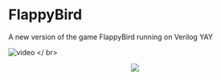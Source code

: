 # FlappyBird
A new version of the game FlappyBird running on Verilog
 YAY

![ video ](file.gif)
</ br>
<p style="text-align: center"><img src="file.gif" /></p>

